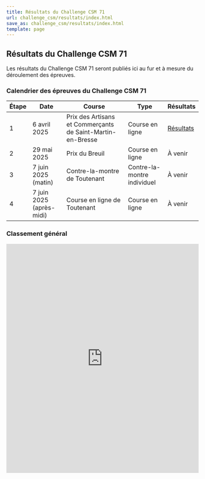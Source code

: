 ```yaml
---
title: Résultats du Challenge CSM 71
url: challenge_csm/resultats/index.html
save_as: challenge_csm/resultats/index.html
template: page
---
```


## <i class="fas fa-trophy"></i> Résultats du Challenge CSM 71

<div class="alert alert-info" role="alert">
  <i class="fas fa-info-circle me-2"></i> Les résultats du Challenge CSM 71 seront publiés ici au fur et à mesure du déroulement des épreuves.
</div>

### Calendrier des épreuves du Challenge CSM 71

<table class="table">
  <thead>
    <tr>
      <th>Étape</th>
      <th>Date</th>
      <th>Course</th>
      <th>Type</th>
      <th>Résultats</th>
    </tr>
  </thead>
  <tbody>
    <tr>
      <td>1</td>
      <td>6 avril 2025</td>
      <td>Prix des Artisans et Commerçants de Saint-Martin-en-Bresse</td>
      <td>Course en ligne</td>
      <td><a href="https://drive.google.com/file/d/1V8OYrxuXogiVi1m6_MbH6hClS12snUZu/view" class="btn btn-primary btn-sm" target="_blank">Résultats</a></td>
    </tr>
    <tr>
      <td>2</td>
      <td>29 mai 2025</td>
      <td>Prix du Breuil</td>
      <td>Course en ligne</td>
      <td><span class="badge bg-secondary">À venir</span></td>
    </tr>
    <tr>
      <td>3</td>
      <td>7 juin 2025 (matin)</td>
      <td>Contre-la-montre de Toutenant</td>
      <td>Contre-la-montre individuel</td>
      <td><span class="badge bg-secondary">À venir</span></td>
    </tr>
    <tr>
      <td>4</td>
      <td>7 juin 2025 (après-midi)</td>
      <td>Course en ligne de Toutenant</td>
      <td>Course en ligne</td>
      <td><span class="badge bg-secondary">À venir</span></td>
    </tr>
  </tbody>
</table>

### Classement général

<div class="embed-responsive embed-responsive-16by9 mb-4">
  <iframe class="embed-responsive-item" src="https://drive.google.com/file/d/1oelaNelSRAqnxcbp4ps-oXEZ7JVRMO9j/preview" width="100%" height="600" frameborder="0" allowfullscreen></iframe>
</div>
